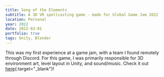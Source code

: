 ```yaml
---
title: Song of the Elements 
subtitle: A 3D VR spellcasting game - made for Global Game Jam 2022
location: Personal
year: 2022
date: 2022-03-01
portfolio: true
tags: Unity, Blender
---
```


This was my first experience at a game jam, with a team I found remotely through Discord. For this game, I was primarily
responsible for 3D environment art, level layout in Unity, and sound/music. Check it out [here](https://globalgamejam.org/2022/games/song-elements-9){:target="_blank"}!